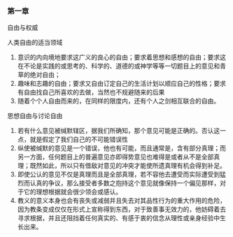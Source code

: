 ### 第一章
自由与权威

人类自由的适当领域
1. 意识的内向境地要求这广义的良心的自由；要求着思想和感想的自由；要求这在不论是实践的或思考的、科学的、道德的或神学等等一切题目上的意见和青草的绝对自由；
2. 趣味和志趣的自由；要求又自由订定自己的生活计划以顺应自己的性格；要求有自由找自己所喜欢的去做，当然也不规避随来的后果
3. 随着个个人自由而来的，在同样的限度内，还有个人之剑相互联合的自由。

思想自由与讨论自由
1. 若有什么意见被缄默辖区，据我们所确知，那个意见可能是正确的。否认这一点，就是假定了我们自己的不可能错误性
2. 纵使被缄默的意见是一个错误，他也有可能，而且通常是，含有部分真理；而另一方面，任何题目上的普遍意见亦即得势意见也难得是或者从不是全部真理；既然如此，所以只有借敌对意见的冲突才能使所遗真理有机会得到补足。
3. 即使公认的意见不仅是真理而且是全部真理，若不容他去遭受而实际遭受到猛烈而认真的争议，那么接受者多数之抱持这个意见就像保持一个偏见那样，对于它的理想根据就会很少领会或感认。
4. 教义的意义本身也会有丧失或减弱并且失去对其品性行为的重大作用的危险，因为教条变成仅仅在形式上宣称得到东西，对于致善事无效力的，他妨碍着去寻求根据，并且还阻挡着任何真实的、有感于衷的信念从理性或亲身经验中生长出来。